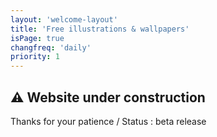 ```yaml
---
layout: 'welcome-layout'
title: 'Free illustrations & wallpapers'
isPage: true
changfreq: 'daily'
priority: 1
---
```


## ⚠ Website under construction
Thanks for your patience / Status : beta release


